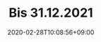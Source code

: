 ---
title: "Bis 31.12.2021"
date: 2020-02-28T10:08:56+09:00
description: 
draft: false
collapsible: true
weight: 1
---